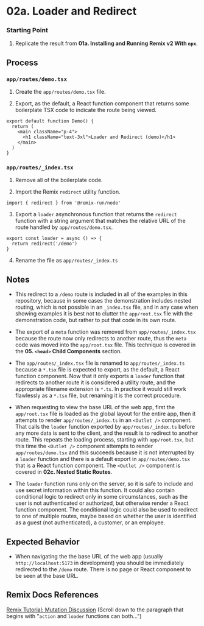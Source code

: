 # 02a. Loader and Redirect

### Starting Point

1. Replicate the result from **01a. Installing and Running Remix v2 With `npx`**.

## Process

### `app/routes/demo.tsx`

1. Create the `app/routes/demo.tsx` file.

2. Export, as the default, a React function component that returns some boilerplate TSX code to indicate the route being viewed.

```tsx
export default function Demo() {
  return (
    <main className="p-4">
      <h1 className="text-3xl">Loader and Redirect (demo)</h1>
    </main>
  )
}
```

### `app/routes/_index.tsx`

1. Remove all of the boilerplate code.

2. Import the Remix `redirect` utility function.

```tsx
import { redirect } from '@remix-run/node'
```

3. Export a `loader` asynchronous function that returns the `redirect` function with a string argument that matches the relative URL of the route handled by `app/routes/demo.tsx`.

```tsx
export const loader = async () => {
  return redirect('/demo')
}
```

4. Rename the file as `app/routes/_index.ts`

## Notes

- This redirect to a `/demo` route is included in all of the examples in this repository, because in some cases the demonstration includes nested routing, which is not possible in an `_index.tsx` file, and in any case when showing examples it is best not to clutter the `app/root.tsx` file with the demonstration code, but rather to put that code in its own route.

- The export of a `meta` function was removed from `app/routes/_index.tsx` because the route now only redirects to another route, thus the `meta` code was moved into the `app/root.tsx` file. This technique is covered in the **05. `<head>` Child Components** section.

- The `app/routes/_index.tsx` file is renamed to `app/routes/_index.ts` because a `*.tsx` file is expected to export, as the default, a React function component. Now that it only exports a `loader` function that redirects to another route it is considered a utility route, and the appropriate filename extension is `*.ts`. In practice it would still work flawlessly as a `*.tsx` file, but renaming it is the correct procedure.

- When requesting to view the base URL of the web app, first the `app/root.tsx` file is loaded as the global layout for the entire app, then it attempts to render `app/routes/_index.ts` in an `<Outlet />` component. That calls the `loader` function exported by `app/routes/_index.ts` before any more data is sent to the client, and the result is to redirect to another route. This repeats the loading process, starting with `app/root.tsx`, but this time the `<Outlet />` component attempts to render `app/routes/demo.tsx` and this succeeds because it is not interrupted by a `loader` function and there is a default export in `app/routes/demo.tsx` that is a React function component. The `<Outlet />` component is covered in **02c. Nested Static Routes**.

- The `loader` function runs only on the server, so it is safe to include and use secret information within this function. It could also contain conditional logic to redirect only in some circumstances, such as the user is not authenticated or authorized, but otherwise render a React function component. The conditional logic could also be used to redirect to one of multiple routes, maybe based on whether the user is identified as a guest (not authenticated), a customer, or an employee.

## Expected Behavior

- When navigating the the base URL of the web app (usually `http://localhost:5173` in development) you should be immediately redirected to the `/demo` route. There is no page or React component to be seen at the base URL.

## Remix Docs References

[Remix Tutorial: Mutation Discussion](https://remix.run/docs/en/main/start/tutorial#mutation-discussion) (Scroll down to the paragraph that begins with "`action` and `loader` functions can both...")
